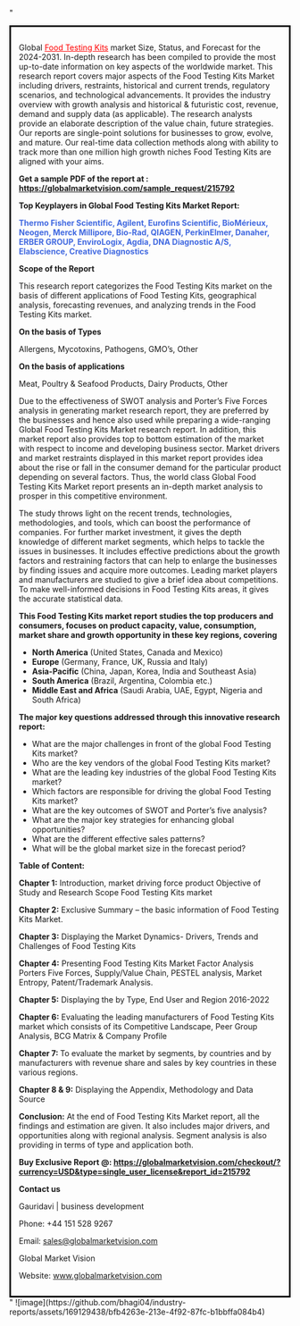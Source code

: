 "<div style='border: 3px solid black; padding: 1em;'>

Global <a style='color: #ff0000;' href='https://globalmarketvision.com/reports/global-food-testing-kits-market/215792'>Food Testing Kits</a> market Size, Status, and Forecast for the 2024-2031. In-depth research has been compiled to provide the most up-to-date information on key aspects of the worldwide market. This research report covers major aspects of the Food Testing Kits Market including drivers, restraints, historical and current trends, regulatory scenarios, and technological advancements. It provides the industry overview with growth analysis and historical &amp; futuristic cost, revenue, demand and supply data (as applicable). The research analysts provide an elaborate description of the value chain, future strategies. Our reports are single-point solutions for businesses to grow, evolve, and mature. Our real-time data collection methods along with ability to track more than one million high growth niches Food Testing Kits are aligned with your aims.

<strong>Get a sample PDF of the report at </strong><strong>:</strong><strong> <a style='color: #ff0000;' href='https://globalmarketvision.com/sample_request/215792?utm_source=linkedinPulse&utm_medium=Bhagyashree&utm_campaign=Bhagyashree'><strong>https://globalmarketvision.com/sample_request/215792</strong></a></strong>

<strong>Top Keyplayers in Global Food Testing Kits Market Report:</strong>

<strong style='color: #4169e1;'>Thermo Fisher Scientific, Agilent, Eurofins Scientific, BioMérieux, Neogen, Merck Millipore, Bio-Rad, QIAGEN, PerkinElmer, Danaher, ERBER GROUP, EnviroLogix, Agdia, DNA Diagnostic A/S, Elabscience, Creative Diagnostics</strong>

<strong>Scope of the Report</strong>

This research report categorizes the Food Testing Kits market on the basis of different applications of Food Testing Kits, geographical analysis, forecasting revenues, and analyzing trends in the Food Testing Kits market.

<strong>On the basis of Types</strong>

Allergens, Mycotoxins, Pathogens, GMO’s, Other

<strong>On the basis of applications</strong>

Meat, Poultry & Seafood Products, Dairy Products, Other

Due to the effectiveness of SWOT analysis and Porter’s Five Forces analysis in generating market research report, they are preferred by the businesses and hence also used while preparing a wide-ranging Global Food Testing Kits Market research report. In addition, this market report also provides top to bottom estimation of the market with respect to income and developing business sector. Market drivers and market restraints displayed in this market report provides idea about the rise or fall in the consumer demand for the particular product depending on several factors. Thus, the world class Global Food Testing Kits Market report presents an in-depth market analysis to prosper in this competitive environment.

The study throws light on the recent trends, technologies, methodologies, and tools, which can boost the performance of companies. For further market investment, it gives the depth knowledge of different market segments, which helps to tackle the issues in businesses. It includes effective predictions about the growth factors and restraining factors that can help to enlarge the businesses by finding issues and acquire more outcomes. Leading market players and manufacturers are studied to give a brief idea about competitions. To make well-informed decisions in Food Testing Kits areas, it gives the accurate statistical data.

<strong>This Food Testing Kits market report studies the top producers and consumers, focuses on product capacity, value, consumption, market share and growth opportunity in these key regions, covering</strong>
<ul>
  <li><strong>North America</strong> (United States, Canada and Mexico)</li>
  <li><strong>Europe</strong> (Germany, France, UK, Russia and Italy)</li>
  <li><strong>Asia-Pacific</strong> (China, Japan, Korea, India and Southeast Asia)</li>
  <li><strong>South America</strong> (Brazil, Argentina, Colombia etc.)</li>
  <li><strong>Middle East and Africa</strong> (Saudi Arabia, UAE, Egypt, Nigeria and South Africa)</li>
</ul>
<strong>The major key questions addressed through this innovative research report:</strong>
<ul>
  <li>What are the major challenges in front of the global Food Testing Kits market?</li>
  <li>Who are the key vendors of the global Food Testing Kits market?</li>
  <li>What are the leading key industries of the global Food Testing Kits market?</li>
  <li>Which factors are responsible for driving the global Food Testing Kits market?</li>
  <li>What are the key outcomes of SWOT and Porter’s five analysis?</li>
  <li>What are the major key strategies for enhancing global opportunities?</li>
  <li>What are the different effective sales patterns?</li>
  <li>What will be the global market size in the forecast period?</li>
</ul>
<strong>Table of Content:</strong>

<strong>Chapter 1:</strong> Introduction, market driving force product Objective of Study and Research Scope Food Testing Kits market

<strong>Chapter 2:</strong> Exclusive Summary – the basic information of Food Testing Kits Market.

<strong>Chapter 3:</strong> Displaying the Market Dynamics- Drivers, Trends and Challenges of Food Testing Kits

<strong>Chapter 4:</strong> Presenting Food Testing Kits Market Factor Analysis Porters Five Forces, Supply/Value Chain, PESTEL analysis, Market Entropy, Patent/Trademark Analysis.

<strong>Chapter 5:</strong> Displaying the by Type, End User and Region 2016-2022

<strong>Chapter 6:</strong> Evaluating the leading manufacturers of Food Testing Kits market which consists of its Competitive Landscape, Peer Group Analysis, BCG Matrix &amp; Company Profile

<strong>Chapter 7: </strong>To evaluate the market by segments, by countries and by manufacturers with revenue share and sales by key countries in these various regions.

<strong>Chapter 8 &amp; 9:</strong> Displaying the Appendix, Methodology and Data Source

<strong>Conclusion:</strong> At the end of Food Testing Kits Market report, all the findings and estimation are given. It also includes major drivers, and opportunities along with regional analysis. Segment analysis is also providing in terms of type and application both.

<strong>Buy Exclusive Report @: <strong><a style='color: #ff0000;' href='https://globalmarketvision.com/checkout/?currency=USD&type=single_user_license&report_id=215792?utm_source=linkedinPulse&utm_medium=Bhagyashree&utm_campaign=Bhagyashree'>https://globalmarketvision.com/checkout/?currency=USD&type=single_user_license&report_id=215792</a></strong></strong>

<strong>Contact us</strong>

Gauridavi | business development

Phone: +44 151 528 9267

Email: <a href='mailto:sales@globalmarketvision.com'>sales@globalmarketvision.com</a>

Global Market Vision

Website: <a href='http://www.globalmarketvision.com/'>www.globalmarketvision.com</a>

</div>"
![image](https://github.com/bhagi04/industry-reports/assets/169129438/bfb4263e-213e-4f92-87fc-b1bbffa084b4)
